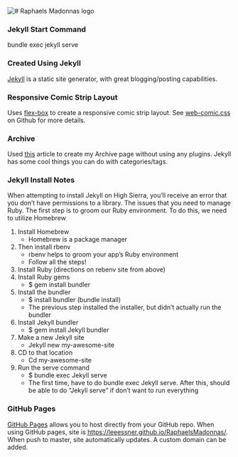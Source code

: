 ![# Raphaels Madonnas logo][logo]
### Jekyll Start Command
bundle exec jekyll serve

### Created Using Jekyll
[Jekyll] is a static site generator, with great blogging/posting capabilities.

### Responsive Comic Strip Layout
Uses [flex-box] to create a responsive comic strip layout. See [web-comic.css] on Github for more details.

### Archive
Used [this] article to create my Archive page without using any plugins.
Jekyll has some cool things you can do with categories/tags.

### Jekyll Install Notes 
When attempting to install Jekyll on High Sierra, you’ll receive an error that you don’t have permissions to a library. The issues that you need to manage Ruby. The first step is to groom our Ruby environment. To do this, we need to utilize Homebrew

1. Install Homebrew
    * Homebrew is a package manager
2. Then install rbenv
    * rbenv helps to groom your app’s Ruby environment
    * Follow all the steps!
3. Install Ruby (directions on rebenv site from above)
4. Install Ruby gems
    * $ gem install bundler
5. Install the bundler 
    * $ install bundler (bundle install)
    * The previous step installed the installer, but didn’t actually run the bundler
6. Install Jekyll bundler
    * $ gem install Jekyll bundler
7. Make a new Jekyll site
    * Jekyll new my-awesome-site
8. CD to that location
    * Cd my-awesome-site
9. Run the serve command
    * $ bundle exec Jekyll serve
    * The first time, have to do bundle exec Jekyll serve. After this, should be able to do “Jekyll serve” if don’t want to run everything
    
### GitHub Pages
[GitHub Pages] allows you to host directly from your GitHub repo. When using GitHub pages, site is https://leeessner.github.io/RaphaelsMadonnas/. When push to master, site automatically updates. A custom domain can be added.

[logo]:https://leeessner.github.io/RaphaelsMadonnas/images/RaphaelsMadonnas_logo.jpg
[flex-box]:https://css-tricks.com/snippets/css/a-guide-to-flexbox/
[this]:https://codinfox.github.io/dev/2015/03/06/use-tags-and-categories-in-your-jekyll-based-github-pages/
[Jekyll]:http://jekyllrb.com
[web-comic.css]:https://github.com/karlyanelson/web-comic.css
[GitHub Pages]:https://pages.github.com/
